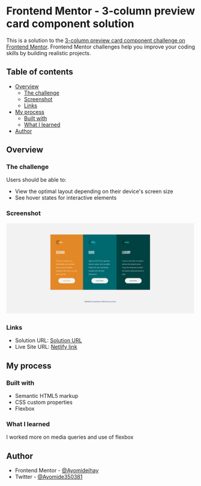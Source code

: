 # Frontend Mentor - 3-column preview card component solution

This is a solution to the [3-column preview card component challenge on Frontend Mentor](https://www.frontendmentor.io/challenges/3column-preview-card-component-pH92eAR2-). Frontend Mentor challenges help you improve your coding skills by building realistic projects. 

## Table of contents

- [Overview](#overview)
  - [The challenge](#the-challenge)
  - [Screenshot](#screenshot)
  - [Links](#links)
- [My process](#my-process)
  - [Built with](#built-with)
  - [What I learned](#what-i-learned)
- [Author](#author)




## Overview

### The challenge

Users should be able to:

- View the optimal layout depending on their device's screen size
- See hover states for interactive elements

### Screenshot

![](./images/Screenshot%202023-02-05%20at%2001-06-18%20Frontend%20Mentor%203-column%20preview%20card%20component.png)




### Links

- Solution URL: [Solution URL](https://github.com/Ayomidejhay/Preview-Card-Component.git)
- Live Site URL: [Netlify link](https://mellow-beijinho-f717b9.netlify.app/)

## My process

### Built with

- Semantic HTML5 markup
- CSS custom properties
- Flexbox


### What I learned

I worked more on media queries and use of flexbox




## Author

- Frontend Mentor - [@Ayomidejhay](https://www.frontendmentor.io/profile/@Ayomidejhay)
- Twitter - [@Ayomide350381](https://www.twitter.com/Ayomide350381)






